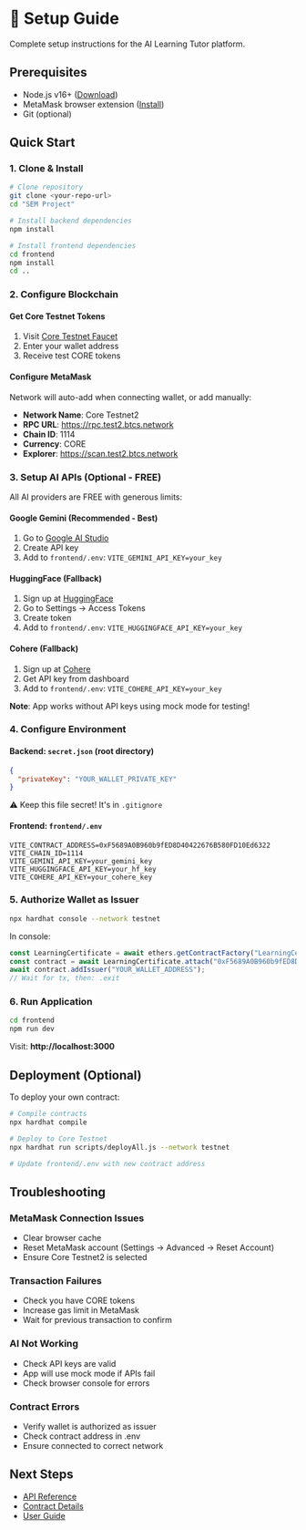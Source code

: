 # 🚀 Setup Guide

Complete setup instructions for the AI Learning Tutor platform.

## Prerequisites

- Node.js v16+ ([Download](https://nodejs.org/))
- MetaMask browser extension ([Install](https://metamask.io/))
- Git (optional)

## Quick Start

### 1. Clone & Install
```bash
# Clone repository
git clone <your-repo-url>
cd "SEM Project"

# Install backend dependencies
npm install

# Install frontend dependencies
cd frontend
npm install
cd ..
```

### 2. Configure Blockchain

#### Get Core Testnet Tokens
1. Visit [Core Testnet Faucet](https://scan.test2.btcs.network/faucet)
2. Enter your wallet address
3. Receive test CORE tokens

#### Configure MetaMask
Network will auto-add when connecting wallet, or add manually:
- **Network Name**: Core Testnet2
- **RPC URL**: https://rpc.test2.btcs.network
- **Chain ID**: 1114
- **Currency**: CORE
- **Explorer**: https://scan.test2.btcs.network

### 3. Setup AI APIs (Optional - FREE)

All AI providers are FREE with generous limits:

#### Google Gemini (Recommended - Best)
1. Go to [Google AI Studio](https://makersuite.google.com/app/apikey)
2. Create API key
3. Add to `frontend/.env`: `VITE_GEMINI_API_KEY=your_key`

#### HuggingFace (Fallback)
1. Sign up at [HuggingFace](https://huggingface.co/)
2. Go to Settings → Access Tokens
3. Create token
4. Add to `frontend/.env`: `VITE_HUGGINGFACE_API_KEY=your_key`

#### Cohere (Fallback)
1. Sign up at [Cohere](https://cohere.com/)
2. Get API key from dashboard
3. Add to `frontend/.env`: `VITE_COHERE_API_KEY=your_key`

**Note**: App works without API keys using mock mode for testing!

### 4. Configure Environment

#### Backend: `secret.json` (root directory)
```json
{
  "privateKey": "YOUR_WALLET_PRIVATE_KEY"
}
```
⚠️ Keep this file secret! It's in `.gitignore`

#### Frontend: `frontend/.env`
```env
VITE_CONTRACT_ADDRESS=0xF5689A0B960b9fED8D40422676B580FD10Ed6322
VITE_CHAIN_ID=1114
VITE_GEMINI_API_KEY=your_gemini_key
VITE_HUGGINGFACE_API_KEY=your_hf_key
VITE_COHERE_API_KEY=your_cohere_key
```

### 5. Authorize Wallet as Issuer

```bash
npx hardhat console --network testnet
```

In console:
```javascript
const LearningCertificate = await ethers.getContractFactory("LearningCertificate");
const contract = await LearningCertificate.attach("0xF5689A0B960b9fED8D40422676B580FD10Ed6322");
await contract.addIssuer("YOUR_WALLET_ADDRESS");
// Wait for tx, then: .exit
```

### 6. Run Application

```bash
cd frontend
npm run dev
```

Visit: **http://localhost:3000**

## Deployment (Optional)

To deploy your own contract:

```bash
# Compile contracts
npx hardhat compile

# Deploy to Core Testnet
npx hardhat run scripts/deployAll.js --network testnet

# Update frontend/.env with new contract address
```

## Troubleshooting

### MetaMask Connection Issues
- Clear browser cache
- Reset MetaMask account (Settings → Advanced → Reset Account)
- Ensure Core Testnet2 is selected

### Transaction Failures
- Check you have CORE tokens
- Increase gas limit in MetaMask
- Wait for previous transaction to confirm

### AI Not Working
- Check API keys are valid
- App will use mock mode if APIs fail
- Check browser console for errors

### Contract Errors
- Verify wallet is authorized as issuer
- Check contract address in .env
- Ensure connected to correct network

## Next Steps

- [API Reference](./API.md)
- [Contract Details](./CONTRACTS.md)
- [User Guide](../README.md)
